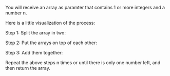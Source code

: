You will receive an array as paramter that contains 1 or more integers and a number n.

Here is a little visualization of the process:

Step 1: Split the array in two:

Step 2: Put the arrays on top of each other:

Step 3: Add them together:

Repeat the above steps n times or until there is only one number left, and then return the array.